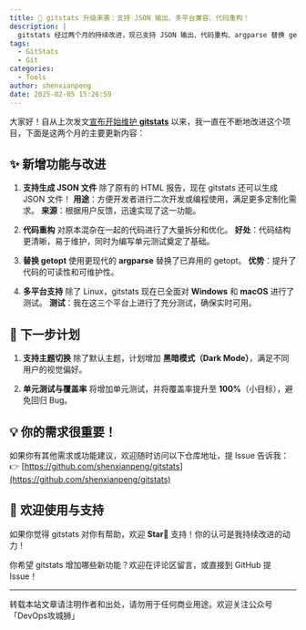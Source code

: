 ```yaml
---
title: 🚀 gitstats 升级来袭：支持 JSON 输出、多平台兼容、代码重构！
description: |
  gitstats 经过两个月的持续改进，现已支持 JSON 输出、代码重构、argparse 替换 getopt，并全面兼容 Windows 和 macOS。欢迎使用和 Star 支持！
tags:
  - GitStats
  - Git
categories:
  - Tools
author: shenxianpeng
date: 2025-02-05 15:26:59
---
```


大家好！自从上次发文[宣布开始维护 **gitstats**](https://shenxianpeng.github.io/2024/11/gitstats/) 以来，我一直在不断地改进这个项目，下面是这两个月的主要更新内容：

## ✨ 新增功能与改进

<!-- more -->

1. **支持生成 JSON 文件**
   除了原有的 HTML 报告，现在 gitstats 还可以生成 JSON 文件！
   **用途**：方便开发者进行二次开发或编程使用，满足更多定制化需求。
   **来源**：根据用户反馈，迅速实现了这一功能。

2. **代码重构**
   对原本混杂在一起的代码进行了大量拆分和优化。
   **好处**：代码结构更清晰，易于维护，同时为编写单元测试奠定了基础。

3. **替换 getopt**
   使用更现代的 **argparse** 替换了已弃用的 getopt。
   **优势**：提升了代码的可读性和可维护性。

4. **多平台支持**
   除了 Linux，gitstats 现在已全面对 **Windows** 和 **macOS** 进行了测试。
   **测试**：我在这三个平台上进行了充分测试，确保实时可用。

## 📅 下一步计划

1. **支持主题切换**
   除了默认主题，计划增加 **黑暗模式（Dark Mode）**，满足不同用户的视觉偏好。

2. **单元测试与覆盖率**
   将增加单元测试，并将覆盖率提升至 **100%**（小目标），避免回归 Bug。

## 💡 你的需求很重要！

如果你有其他需求或功能建议，欢迎随时访问以下仓库地址，提 Issue 告诉我：👉 [https://github.com/shenxianpeng/gitstats](https://github.com/shenxianpeng/gitstats)

## 🌟 欢迎使用与支持

如果你觉得 gitstats 对你有帮助，欢迎 **Star🌟** 支持！你的认可是我持续改进的动力！

你希望 gitstats 增加哪些新功能？欢迎在评论区留言，或直接到 GitHub 提 Issue！

---

转载本站文章请注明作者和出处，请勿用于任何商业用途。欢迎关注公众号「DevOps攻城狮」
